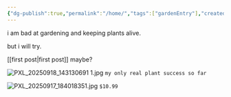 ```yaml
---
{"dg-publish":true,"permalink":"/home/","tags":["gardenEntry"],"created":"2025-09-17T21:41:11.999-04:00","updated":"2025-09-18T11:08:24.028-04:00"}
---
```


i am bad at gardening and keeping plants alive.

but i will try. 

[[first post\|first post]] maybe?

![PXL_20250918_143130691 1.jpg](/img/user/PXL_20250918_143130691%201.jpg)
`my only real plant success so far`


![PXL_20250917_184018351.jpg](/img/user/PXL_20250917_184018351.jpg)
`$10.99`